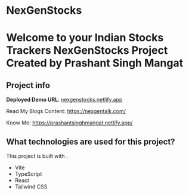 # NexGenStocks


# Welcome to your Indian Stocks Trackers NexGenStocks Project Created by Prashant Singh Mangat

## Project info

**Deployed Demo URL**: [nexgenstocks.netlify.app](https://nexgenstocks.netlify.app/)

Read My Blogs Content: https://nexgentalk.com/

Know Me: https://prashantsinghmangat.netlify.app/

## What technologies are used for this project?

This project is built with .

- Vite
- TypeScript
- React
- Tailwind CSS

